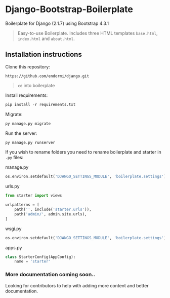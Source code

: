 # Django-Bootstrap-Boilerplate

Boilerplate for Django (2.1.7) using Bootstrap 4.3.1

> Easy-to-use Boilerplate. Includes three HTML templates `base.html`, `index.html` and `about.html`.

## Installation instructions

Clone this repository:

```
https://github.com/endormi/django.git
```

> `cd` into boilerplate

Install requirements:

```python
pip install -r requirements.txt
```

Migrate:

```python
py manage.py migrate
```

Run the server:

```python
py manage.py runserver
```

If you wish to rename folders you need to rename boilerplate and starter in `.py` files:

manage.py

```python
os.environ.setdefault('DJANGO_SETTINGS_MODULE', 'boilerplate.settings')
```

urls.py

```python
from starter import views

urlpatterns = [
    path('', include('starter.urls')),
    path('admin/', admin.site.urls),
]
```

wsgi.py

```python
os.environ.setdefault('DJANGO_SETTINGS_MODULE', 'boilerplate.settings')
```

apps.py 

```python
class StarterConfig(AppConfig):
    name = 'starter'
```

### More documentation coming soon..

Looking for contributors to help with adding more content and better documentation.
